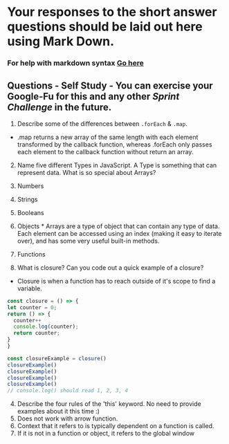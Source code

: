 # Your responses to the short answer questions should be laid out here using Mark Down.
### For help with markdown syntax [Go here](https://github.com/adam-p/markdown-here/wiki/Markdown-Cheatsheet)

## Questions - Self Study - You can exercise your Google-Fu for this and any other _Sprint Challenge_ in the future.

1. Describe some of the differences between `.forEach` & `.map`.
  * .map returns a new array of the same length with each element transformed by the callback function, whereas .forEach only passes each element to the callback function without return an array.

2. Name five different Types in JavaScript. A Type is something that can represent data. What is so special about Arrays?
  1. Numbers
  2. Strings
  3. Booleans
  4. Objects
    * Arrays are a type of object that can contain any type of data. Each element can be accessed using an index (making it easy to iterate over), and has some very useful built-in methods.
  5. Functions

3. What is closure? Can you code out a quick example of a closure?
  * Closure is when a function has to reach outside of it's scope to find a variable.
  
  ```Javascript
const closure = () => {
  let counter = 0;
  return () => {
    counter++
    console.log(counter);
    return counter;
  }
}

const closureExample = closure()
closureExample()
closureExample()
closureExample()
closureExample()
// console.log() should read 1, 2, 3, 4
  ```

4. Describe the four rules of the 'this' keyword. No need to provide examples about it this time :)
  1. Does not work with arrow function.
  2. Context that it refers to is typically dependent on a function is called.
  3. If it is not in a function or object, it refers to the global window
